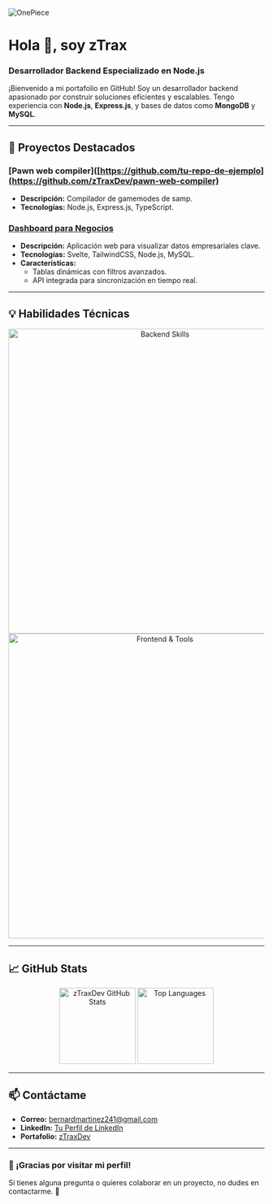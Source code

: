 ![OnePiece](https://user-images.githubusercontent.com/74038190/225813708-98b745f2-7d22-48cf-9150-083f1b00d6c9.gif)

# Hola 👋, soy zTrax  
### Desarrollador Backend Especializado en Node.js  

¡Bienvenido a mi portafolio en GitHub! Soy un desarrollador backend apasionado por construir soluciones eficientes y escalables. Tengo experiencia con **Node.js**, **Express.js**, y bases de datos como **MongoDB** y **MySQL**.  

---

## 🚀 Proyectos Destacados  

### [Pawn web compiler]([https://github.com/tu-repo-de-ejemplo](https://github.com/zTraxDev/pawn-web-compiler)
- **Descripción:** Compilador de gamemodes de samp.  
- **Tecnologías:** Node.js, Express.js, TypeScript.  

### [Dashboard para Negocios](https://github.com/tu-repo-de-ejemplo)  
- **Descripción:** Aplicación web para visualizar datos empresariales clave.  
- **Tecnologías:** Svelte, TailwindCSS, Node.js, MySQL.  
- **Características:**  
  - Tablas dinámicas con filtros avanzados.  
  - API integrada para sincronización en tiempo real.  

---

## 💡 Habilidades Técnicas  

<div align="center">  
  <img src="https://skillicons.dev/icons?i=nodejs,express,js,ts,python,mongodb,mysql,sequelize&theme=dark" alt="Backend Skills" width="600" />
</div>

<div align="center">  
  <img src="https://skillicons.dev/icons?i=vue,svelte,tailwind,bootstrap,postman,vscode&theme=dark" alt="Frontend & Tools" width="600" />
</div>

---

## 📈 GitHub Stats  

<div align="center">  
  <img src="https://github-readme-stats.vercel.app/api?username=zTraxDev&show_icons=true&theme=dark&locale=en" alt="zTraxDev GitHub Stats" height="150" />  
  <img src="https://github-readme-stats.vercel.app/api/top-langs/?username=zTraxDev&layout=compact&theme=dark" alt="Top Languages" height="150" />
</div>

---

## 📫 Contáctame  

- **Correo:** [bernardmartinez241@gmail.com](mailto:bernardmartinez241@gmail.com)  
- **LinkedIn:** [Tu Perfil de LinkedIn](https://www.linkedin.com/)  
- **Portafolio:** [zTraxDev](https://github.com/zTraxDev)  

---

### 🌟 ¡Gracias por visitar mi perfil!  
Si tienes alguna pregunta o quieres colaborar en un proyecto, no dudes en contactarme. 🚀  
